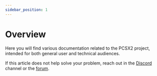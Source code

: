 ```yaml
---
sidebar_position: 1
---
```


# Overview

Here you will find various documentation related to the PCSX2 project, intended for both general user and technical audiences.

If this article does not help solve your problem, reach out in the [Discord](https://discord.com/invite/TCz3t9k) channel or the [forum](https://forums.pcsx2.net/).
